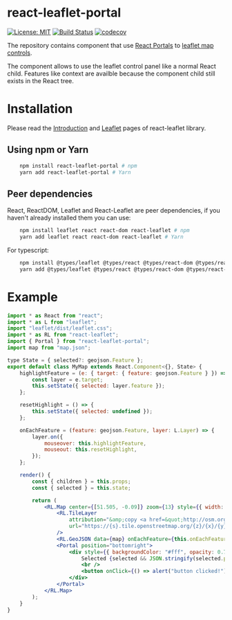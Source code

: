 # react-leaflet-portal

[![License: MIT](https://img.shields.io/badge/License-MIT-brightgreen.svg)](https://github.com/alex1kirch/react-leaflet-portal/blob/master/LICENSE) [![Build Status](https://circleci.com/gh/alex1kirch/react-leaflet-portal/tree/master.svg?style=shield)](https://circleci.com/gh/alex1kirch/react-leaflet-portal/tree/master) [![codecov](https://codecov.io/gh/alex1kirch/react-leaflet-portal/branch/master/graph/badge.svg)](https://codecov.io/gh/alex1kirch/react-leaflet-portal)

The repository contains component that use [React Portals](https://reactjs.org/docs/portals.html) to [leaflet map controls](https://leafletjs.com/reference-1.3.2.html#control).

The component allows to use the leaflet control panel like a normal React child. Features like context are availble because the component child still exists in the React tree.

# Installation

Please read the [Introduction](https://react-leaflet.js.org/docs/en/intro.html) and [Leaflet](https://react-leaflet.js.org/docs/en/setup.html) pages of react-leaflet library.

## Using npm or Yarn

```sh static
    npm install react-leaflet-portal # npm
    yarn add react-leaflet-portal # Yarn
```

## Peer dependencies

React, ReactDOM, Leaflet and React-Leaflet are peer dependencies, if you haven't already installed them you can use:

```sh static
    npm install leaflet react react-dom react-leaflet # npm
    yarn add leaflet react react-dom react-leaflet # Yarn
```

For typescript:

```sh static
    npm install @types/leaflet @types/react @types/react-dom @types/react-leaflet # npm
    yarn add @types/leaflet @types/react @types/react-dom @types/react-leaflet # Yarn
```

# Example

```jsx static
import * as React from "react";
import * as L from "leaflet";
import "leaflet/dist/leaflet.css";
import * as RL from "react-leaflet";
import { Portal } from "react-leaflet-portal";
import map from "map.json";

type State = { selected?: geojson.Feature };
export default class MyMap extends React.Component<{}, State> {
    highlightFeature = (e: { target: { feature: geojson.Feature } }) => {
        const layer = e.target;
        this.setState({ selected: layer.feature });
    };

    resetHighlight = () => {
        this.setState({ selected: undefined });
    };

    onEachFeature = (feature: geojson.Feature, layer: L.Layer) => {
        layer.on({
            mouseover: this.highlightFeature,
            mouseout: this.resetHighlight,
        });
    };

    render() {
        const { children } = this.props;
        const { selected } = this.state;

        return (
            <RL.Map center={[51.505, -0.09]} zoom={13} style={{ width: "100%", height: "400px" }}>
                <RL.TileLayer
                    attribution="&amp;copy <a href=&quot;http://osm.org/copyright&quot;>OpenStreetMap</a> contributors"
                    url="https://{s}.tile.openstreetmap.org/{z}/{x}/{y}.png"
                />
                <RL.GeoJSON data={map} onEachFeature={this.onEachFeature} />
                <Portal position="bottomright">
                    <div style={{ backgroundColor: "#fff", opacity: 0.7, padding: 6 }}>
                        Selected {selected && JSON.stringify(selected.properties)}
                        <br />
                        <button onClick={() => alert("button clicked!")}>Click me!</button>
                    </div>
                </Portal>
            </RL.Map>
        );
    }
}
```
